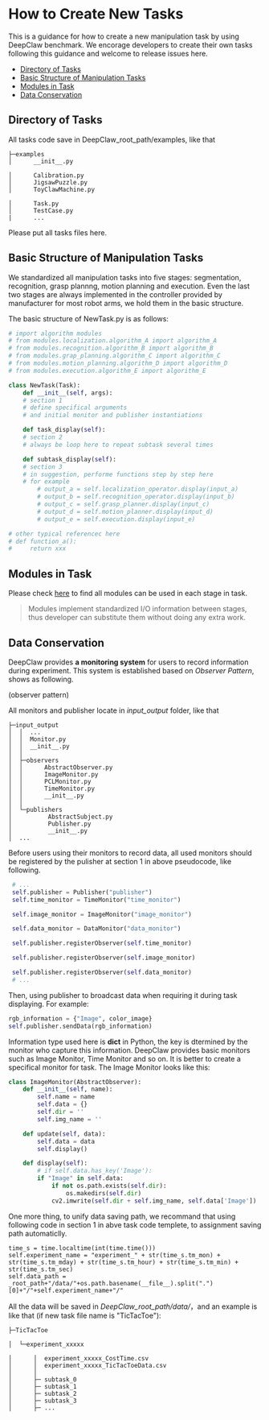 # How to Create New Tasks

This is a guidance for how to create a new manipulation task by using DeepClaw benchmark. We encorage developers to create their own tasks following this guidance and welcome to release issues here.

- [Directory of Tasks](#directory-of-tasks)
- [Basic Structure of Manipulation Tasks](#basic-structure-of-manipulation-tasks)
- [Modules in Task](#modules-in-task)
- [Data Conservation](#data-conservation)

## <a name="directory-of-tasks">Directory of Tasks</a>

All tasks code save in DeepClaw_root_path/examples, like that

```shell
├─examples
│      __init__.py

│      Calibration.py
│      JigsawPuzzle.py
│      ToyClawMachine.py

│      Task.py
│      TestCase.py
|      ...
```

Please put all tasks files here.

## <a name="basic-structure-of-manipulation-tasks">Basic Structure of Manipulation Tasks</a>

We standardized all manipulation tasks into five stages: segmentation, recognition, grasp plannng, motion planning and execution. Even the last two stages are always implemented in the controller provided by manufacturer for most robot arms, we hold them in the basic structure. 

The basic structure of NewTask.py is as follows:

```python
# import algorithm modules
# from modules.localization.algorithm_A import algorithm_A
# from modules.recognition.algorithm_B import algorithm_B
# from modules.grap_planning.algorithm_C import algorithm_C
# from modules.motion_planning.algorithm_D import algorithm_D
# from modules.execution.algorithm_E import algorithm_E

class NewTask(Task):
    def __init__(self, args):
    # section 1
    # define specifical arguments
    # and initial monitor and publisher instantiations

    def task_display(self):
    # section 2
    # always be loop here to repeat subtask several times

    def subtask_display(self):
    # section 3
    # in suggestion, performe functions step by step here
    # for example
        # output_a = self.localization_operator.display(input_a)
        # output_b = self.recognition_operator.display(input_b)
        # output_c = self.grasp_planner.display(input_c)
        # output_d = self.motion_planner.display(input_d)
        # output_e = self.execution.display(input_e)

# other typical referencec here
# def function_a():
#     return xxx
```

## <a name="modules-in-task">Modules in Task</a>

Please check [here](https://github.com/bionicdl-sustech/DeepClawBenchmark/tree/python2.7/modules) to find all modules can be used in each stage in task.

> Modules implement standardized I/O information between stages, thus developer can substitute them without doing any extra work.

## <a name="data-conservation">Data Conservation</a>

DeepClaw provides **a monitoring system** for users to record information during experiment. This system is established based on *Observer Pattern*, shows as following.

(observer pattern)

All monitors and publisher locate in *input_output* folder, like that

```shell
├─input_output
│  │  ...
│  │  Monitor.py
│  │  __init__.py
│  │  
│  ├─observers
│  │      AbstractObserver.py
│  │      ImageMonitor.py
│  │      PCLMonitor.py
│  │      TimeMonitor.py
│  │      __init__.py
│  │      
│  └─publishers
│          AbstractSubject.py
│          Publisher.py
│          __init__.py
│  ...
```

Before users using their monitors to record data, all used monitors should be registered by the pulisher at section 1 in above pseudocode, like following.

```python
 # ...
 self.publisher = Publisher("publisher")
 self.time_monitor = TimeMonitor("time_monitor")

 self.image_monitor = ImageMonitor("image_monitor")

 self.data_monitor = DataMonitor("data_monitor")

 self.publisher.registerObserver(self.time_monitor)

 self.publisher.registerObserver(self.image_monitor)

 self.publisher.registerObserver(self.data_monitor)
 # ...
```

Then, using publisher to broadcast data when requiring it during task displaying. For example:

```python
rgb_information = {"Image", color_image}
self.publisher.sendData(rgb_information)
```

Information type used here is **dict** in Python, the key is dtermined by the monitor who capture this information. DeepClaw provides basic monitors such as Image Monitor, Time Monitor and so on. It is better to create a specifical monitor for task. The Image Monitor looks like this:

```python
class ImageMonitor(AbstractObserver):
    def __init__(self, name):
        self.name = name
        self.data = {}
        self.dir = ''
        self.img_name = ''

    def update(self, data):
        self.data = data
        self.display()

    def display(self):
        # if self.data.has_key('Image'):
        if "Image" in self.data:
            if not os.path.exists(self.dir):
                os.makedirs(self.dir)
            cv2.imwrite(self.dir + self.img_name, self.data['Image'])
```

One more thing, to unify data saving path, we recommand that using following code in section 1 in abve task code templete, to assignment saving path automaticlly.

```
time_s = time.localtime(int(time.time()))
self.experiment_name = "experiment_" + str(time_s.tm_mon) + str(time_s.tm_mday) + str(time_s.tm_hour) + str(time_s.tm_min) + str(time_s.tm_sec)
self.data_path = _root_path+"/data/"+os.path.basename(__file__).split(".")[0]+"/"+self.experiment_name+"/"
```

All the data will be saved in *DeepClaw_root_path/data/*，and an example is like that (if new task file name is "TicTacToe"):

```shell
├─TicTacToe

│  └─experiment_xxxxx

│      │  experiment_xxxxx_CostTime.csv
│      │  experiment_xxxxx_TicTacToeData.csv
│      │              
│      ├─ subtask_0
│      ├─ subtask_1
│      ├─ subtask_2
│      ├─ subtask_3
│      ├─ ...
```
